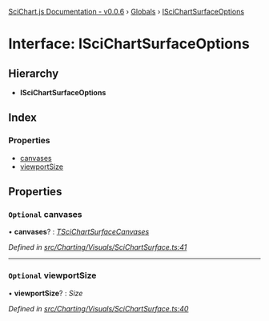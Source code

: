[SciChart.js Documentation - v0.0.6](../README.md) › [Globals](../globals.md) › [ISciChartSurfaceOptions](iscichartsurfaceoptions.md)

# Interface: ISciChartSurfaceOptions

## Hierarchy

* **ISciChartSurfaceOptions**

## Index

### Properties

* [canvases](iscichartsurfaceoptions.md#optional-canvases)
* [viewportSize](iscichartsurfaceoptions.md#optional-viewportsize)

## Properties

### `Optional` canvases

• **canvases**? : *[TSciChartSurfaceCanvases](../globals.md#tscichartsurfacecanvases)*

*Defined in [src/Charting/Visuals/SciChartSurface.ts:41](https://github.com/ABTSoftware/SciChart.Dev/blob/272ab7fc7f/Web/src/SciChart/src/Charting/Visuals/SciChartSurface.ts#L41)*

___

### `Optional` viewportSize

• **viewportSize**? : *Size*

*Defined in [src/Charting/Visuals/SciChartSurface.ts:40](https://github.com/ABTSoftware/SciChart.Dev/blob/272ab7fc7f/Web/src/SciChart/src/Charting/Visuals/SciChartSurface.ts#L40)*
